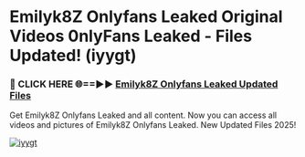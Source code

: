 # Emilyk8Z Onlyfans Leaked Original Videos 0nlyFans Leaked - Files Updated! (iyygt)

<h3>🔴 CLICK HERE 🌐==►► <a href="https://tinyurl.com/3hn5wdd3" rel="nofollow">Emilyk8Z Onlyfans Leaked Updated Files</a></h3>

Get Emilyk8Z Onlyfans Leaked and all content. Now you can access all videos and pictures of Emilyk8Z Onlyfans Leaked. New Updated Files 2025!

[![iyygt](https://i.imgur.com/4HnBqBT.gif)](https://tinyurl.com/3hn5wdd3)

